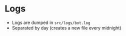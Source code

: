 # Logs

* Logs are dumped in `src/logs/bot.log`
* Separated by day (creates a new file every midnight)
